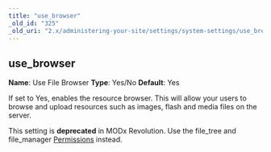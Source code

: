 ```yaml
---
title: "use_browser"
_old_id: "325"
_old_uri: "2.x/administering-your-site/settings/system-settings/use_browser"
---
```


## use\_browser

**Name**: Use File Browser 
**Type**: Yes/No 
**Default**: Yes

If set to Yes, enables the resource browser. This will allow your users to browse and upload resources such as images, flash and media files on the server.

This setting is **deprecated** in MODx Revolution. Use the file\_tree and file\_manager [Permissions](administering-your-site/security/policies/permissions "Permissions") instead.